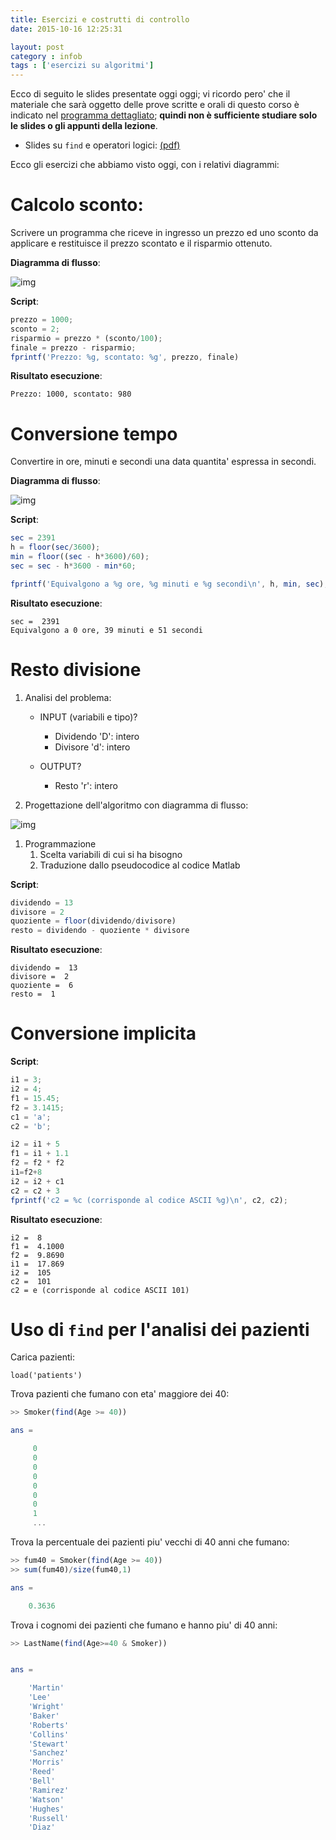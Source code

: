 ```yaml
---
title: Esercizi e costrutti di controllo
date: 2015-10-16 12:25:31

layout: post
category : infob
tags : ['esercizi su algoritmi']
---
```


Ecco di seguito le slides presentate oggi oggi; vi ricordo pero' che il
materiale che sarà oggetto delle prove scritte e orali di questo corso è
indicato nel [programma dettagliato](http://www.vittoriozaccaria.net/deposit/programmaInfoB.pdf);
**quindi non è sufficiente studiare solo le slides o gli appunti della
lezione**.

- Slides su `find` e operatori logici: [(pdf)](https://dl.dropboxusercontent.com/u/5867765/1516-published-infob/le_matlab_1.pdf)

Ecco gli esercizi che abbiamo visto oggi, con i relativi diagrammi:

# Calcolo sconto:<a id="sec-1" name="sec-1"></a>

Scrivere un programma che riceve in ingresso un prezzo ed uno sconto da
applicare e restituisce il prezzo scontato e il risparmio ottenuto.

**Diagramma di flusso**:

![img](https://dl.dropboxusercontent.com/u/5867765/1516-published-infob/post-images/df_calcolo_sconto.png)

**Script**:

```octave
prezzo = 1000;
sconto = 2;
risparmio = prezzo * (sconto/100);
finale = prezzo - risparmio;
fprintf('Prezzo: %g, scontato: %g', prezzo, finale)
```

**Risultato esecuzione**:

    Prezzo: 1000, scontato: 980

# Conversione tempo<a id="sec-2" name="sec-2"></a>

Convertire in ore, minuti e secondi una data quantita' espressa in secondi.

**Diagramma di flusso**:

![img](https://dl.dropboxusercontent.com/u/5867765/1516-published-infob/post-images/df_conversione_tempo.png)

**Script**:

```octave
sec = 2391
h = floor(sec/3600);
min = floor((sec - h*3600)/60);
sec = sec - h*3600 - min*60;

fprintf('Equivalgono a %g ore, %g minuti e %g secondi\n', h, min, sec);
```

**Risultato esecuzione**:

    sec =  2391
    Equivalgono a 0 ore, 39 minuti e 51 secondi

# Resto divisione<a id="sec-3" name="sec-3"></a>

1.  Analisi del problema:
    -   INPUT (variabili e tipo)?
        -   Dividendo 'D': intero
        -   Divisore 'd': intero

    -   OUTPUT?
        -   Resto 'r': intero

2.  Progettazione dell'algoritmo con diagramma di flusso:

![img](https://dl.dropboxusercontent.com/u/5867765/1516-published-infob/post-images/df_resto_divisione.png)

1.  Programmazione
    1.  Scelta variabili di cui si ha bisogno
    2.  Traduzione dallo pseudocodice al codice Matlab

**Script**:

```octave
dividendo = 13
divisore = 2
quoziente = floor(dividendo/divisore)
resto = dividendo - quoziente * divisore
```

**Risultato esecuzione**:

    dividendo =  13
    divisore =  2
    quoziente =  6
    resto =  1

# Conversione implicita<a id="sec-4" name="sec-4"></a>

**Script**:

```octave
i1 = 3;
i2 = 4;
f1 = 15.45;
f2 = 3.1415;
c1 = 'a';
c2 = 'b';

i2 = i1 + 5
f1 = i1 + 1.1
f2 = f2 * f2
i1=f2+8
i2 = i2 + c1
c2 = c2 + 3
fprintf('c2 = %c (corrisponde al codice ASCII %g)\n', c2, c2);
```

**Risultato esecuzione**:

    i2 =  8
    f1 =  4.1000
    f2 =  9.8690
    i1 =  17.869
    i2 =  105
    c2 =  101
    c2 = e (corrisponde al codice ASCII 101)

# Uso di `find` per l'analisi dei pazienti

Carica pazienti:

    load('patients')

Trova pazienti che fumano con eta' maggiore dei 40:

```octave
>> Smoker(find(Age >= 40))

ans =

     0
     0
     0
     0
     0
     0
     0
     1
     ...
```

Trova la percentuale dei pazienti piu' vecchi di 40 anni che fumano:

```octave
>> fum40 = Smoker(find(Age >= 40))
>> sum(fum40)/size(fum40,1)

ans =

    0.3636

```


Trova i cognomi dei pazienti che fumano e hanno piu' di 40 anni:

```octave
>> LastName(find(Age>=40 & Smoker))


ans =

    'Martin'
    'Lee'
    'Wright'
    'Baker'
    'Roberts'
    'Collins'
    'Stewart'
    'Sanchez'
    'Morris'
    'Reed'
    'Bell'
    'Ramirez'
    'Watson'
    'Hughes'
    'Russell'
    'Diaz'

```
